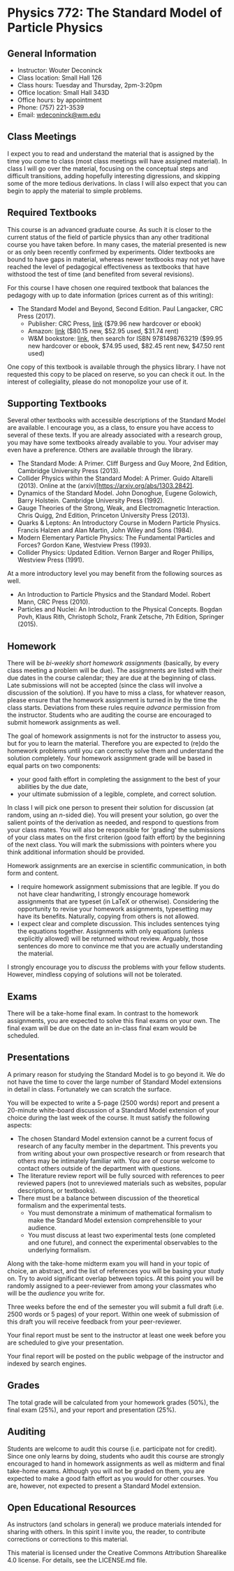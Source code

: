 # Physics 772: The Standard Model of Particle Physics

## General Information

* Instructor: Wouter Deconinck
* Class location: Small Hall 126
* Class hours: Tuesday and Thursday, 2pm-3:20pm
* Office location: Small Hall 343D
* Office hours: by appointment
* Phone: (757) 221-3539
* Email: wdeconinck@wm.edu

## Class Meetings

I expect you to read and understand the material that is assigned by the time you come to class (most class meetings will have assigned material). In class I will go over the material, focusing on the conceptual steps and difficult transitions, adding hopefully interesting digressions, and skipping some of the more tedious derivations. In class I will also expect that you can begin to apply the material to simple problems.

## Required Textbooks

This course is an advanced graduate course. As such it is closer to the current status of the field of particle physics than any other traditional course you have taken before. In many cases, the material presented is new or as only been recently confirmed by experiments. Older textbooks are bound to have gaps in material, whereas newer textbooks may not yet have reached the level of pedagogical effectiveness as textbooks that have withstood the test of time (and benefited from several revisions).

For this course I have chosen one required textbook that balances the pedagogy with up to date information (prices current as of this writing):

* The Standard Model and Beyond, Second Edition. Paul Langacker, CRC Press (2017).
  - Publisher: CRC Press, [link](https://www.crcpress.com/The-Standard-Model-and-Beyond-Second-Edition/Langacker/p/book/9781498763219) ($79.96 new hardcover or ebook)
  - Amazon: [link](https://www.amazon.com/Standard-Beyond-Physics-Cosmology-Gravitation/dp/1498763219) ($80.15 new, $52.95 used, $31.74 rent)
  - W&M bookstore: [link](http://www.wm.edu/bookstore), then search for ISBN 9781498763219 ($99.95 new hardcover or ebook, $74.95 used, $82.45 rent new, $47.50 rent used)

One copy of this textbook is available through the physics library. I have not requested this copy to be placed on reserve, so you can check it out. In the interest of collegiality, please do not monopolize your use of it.

## Supporting Textbooks

Several other textbooks with accessible descriptions of the Standard Model are available. I encourage you, as a class, to ensure you have access to several of these texts. If you are already associated with a research group, you may have some textbooks already available to you. Your adviser may even have a preference. Others are available through the library.

* The Standard Mode: A Primer. Cliff Burgess and Guy Moore, 2nd Edition, Cambridge University Press (2013).
* Collider Physics within the Standard Model: A Primer. Guido Altarelli (2013). Online at the (arxiv)[https://arxiv.org/abs/1303.2842].
* Dynamics of the Standard Model. John Donoghue, Eugene Golowich, Barry Holstein. Cambridge University Press (1992).
* Gauge Theories of the Strong, Weak, and Electromagnetic Interaction. Chris Quigg, 2nd Edition, Princeton University Press (2013).
* Quarks & Leptons: An Introductory Course in Modern Particle Physics. Francis Halzen and Alan Martin, John Wiley and Sons (1984).
* Modern Elementary Particle Physics: The Fundamental Particles and Forces? Gordon Kane, Westview Press (1993).
* Collider Physics: Updated Edition. Vernon Barger and Roger Phillips, Westview Press (1991).

At a more introductory level you may benefit from the following sources as well.

* An Introduction to Particle Physics and the Standard Model. Robert Mann, CRC Press (2010).
* Particles and Nuclei: An Introduction to the Physical Concepts. Bogdan Povh, Klaus Rith, Christoph Scholz, Frank Zetsche, 7th Edition, Springer (2015).

## Homework

There will be *bi-weekly short homework assignments* (basically, by every class meeting a problem will be due). The assignments are listed with their due dates in the course calendar; they are due at the beginning of class. Late submissions will not be accepted (since the class will involve a discussion of the solution). If you have to miss a class, for whatever reason, please ensure that the homework assignment is turned in by the time the class starts. Deviations from these rules require *advance* permission from the instructor. Students who are auditing the course are encouraged to submit homework assignments as well.

The goal of homework assignments is not for the instructor to assess you, but for you to learn the material. Therefore you are expected to (re)do the homework problems until you can correctly solve them and understand the solution completely. Your homework assignment grade will be based in equal parts on two components:

* your good faith effort in completing the assignment to the best of your abilities by the due date,
* your ultimate submission of a legible, complete, and correct solution.

In class I will pick one person to present their solution for discussion (at random, using an *n*-sided die). You will present your solution, go over the salient points of the derivation as needed, and respond to questions from your class mates. You will also be responsible for 'grading' the submissions of your class mates on the first criterion (good faith effort) by the beginning of the next class. You will mark the submissions with pointers where you think additional information should be provided.

Homework assignments are an exercise in scientific communication, in both form and content.

* I require homework assignment submissions that are legible. If you do not have clear handwriting, I strongly encourage homework assignments that are typeset (in LaTeX or otherwise). Considering the opportunity to revise your homework assignments, typesetting may have its benefits. Naturally, copying from others is not allowed.
* I expect clear and complete discussion. This includes sentences tying the equations together. Assignments with only equations (unless explicitly allowed) will be returned without review. Arguably, those sentences do more to convince me that you are actually understanding the material.

I strongly encourage you to *discuss* the problems with your fellow students. However, mindless copying of solutions will not be tolerated.

## Exams

There will be a take-home final exam. In contrast to the homework assignments, you are expected to solve this final exams on your own. The final exam will be due on the date an in-class final exam would be scheduled.

## Presentations

A primary reason for studying the Standard Model is to go beyond it. We do not have the time to cover the large number of Standard Model extensions in detail in class. Fortunately we can scratch the surface.

You will be expected to write a 5-page (2500 words) report and present a 20-minute white-board discussion of a Standard Model extension of your choice during the last week of the course. It must satisfy the following aspects:

* The chosen Standard Model extension cannot be a current focus of research of any faculty member in the department. This prevents you from writing about your own prospective research or from research that others may be intimately familiar with. You are of course welcome to contact others outside of the department with questions.
* The literature review report will be fully sourced with references to peer reviewed papers (not to unreviewed materials such as websites, popular descriptions, or textbooks).
* There must be a balance between discussion of the theoretical formalism and the experimental tests.
  - You must demonstrate a minimum of mathematical formalism to make the Standard Model extension comprehensible to your audience.
  - You must discuss at least two experimental tests (one completed and one future), and connect the experimental observables to the underlying formalism.

Along with the take-home midterm exam you will hand in your topic of choice, an abstract, and the list of references you will be basing your study on. Try to avoid significant overlap between topics. At this point you will be randomly assigned to a peer-reviewer from among your classmates who will be the *audience* you write for.

Three weeks before the end of the semester you will submit a full draft (i.e. 2500 words or 5 pages) of your report. Within one week of submission of this draft you will receive feedback from your peer-reviewer.

Your final report must be sent to the instructor at least one week before you are scheduled to give your presentation.

Your final report will be posted on the public webpage of the instructor and indexed by search engines.

## Grades

The total grade will be calculated from your homework grades (50%), the final exam (25%), and your report and presentation (25%).

## Auditing

Students are welcome to audit this course (i.e. participate not for credit). Since one only learns by doing, students who audit this course are strongly encouraged to hand in homework assignments as well as midterm and final take-home exams. Although you will not be graded on them, you are expected to make a good faith effort as you would for other courses. You are, however, not expected to present a Standard Model extension.

## Open Educational Resources

As instructors (and scholars in general) we produce materials intended for sharing with others. In this spirit I invite you, the reader, to contribute corrections or corrections to this material.

This material is licensed under the Creative Commons Attribution Sharealike 4.0 license. For details, see the LICENSE.md file.

